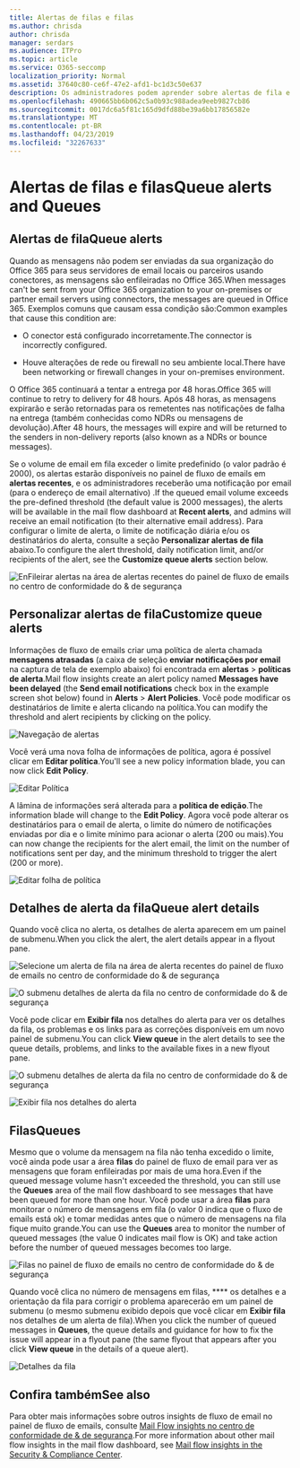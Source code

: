 ```yaml
---
title: Alertas de filas e filas
ms.author: chrisda
author: chrisda
manager: serdars
ms.audience: ITPro
ms.topic: article
ms.service: O365-seccomp
localization_priority: Normal
ms.assetid: 37640c80-ce6f-47e2-afd1-bc1d3c50e637
description: Os administradores podem aprender sobre alertas de fila e filas no painel de fluxo de emails no centro de conformidade do & de segurança.
ms.openlocfilehash: 490665bb6b062c5a0b93c988adea9eeb9827cb86
ms.sourcegitcommit: 0017dc6a5f81c165d9dfd88be39a6bb17856582e
ms.translationtype: MT
ms.contentlocale: pt-BR
ms.lasthandoff: 04/23/2019
ms.locfileid: "32267633"
---
```

# <a name="queue-alerts-and-queues"></a><span data-ttu-id="1ab45-103">Alertas de filas e filas</span><span class="sxs-lookup"><span data-stu-id="1ab45-103">Queue alerts and Queues</span></span>

## <a name="queue-alerts"></a><span data-ttu-id="1ab45-104">Alertas de fila</span><span class="sxs-lookup"><span data-stu-id="1ab45-104">Queue alerts</span></span>

<span data-ttu-id="1ab45-105">Quando as mensagens não podem ser enviadas da sua organização do Office 365 para seus servidores de email locais ou parceiros usando conectores, as mensagens são enfileiradas no Office 365.</span><span class="sxs-lookup"><span data-stu-id="1ab45-105">When messages can't be sent from your Office 365 organization to your on-premises or partner email servers using connectors, the messages are queued in Office 365.</span></span> <span data-ttu-id="1ab45-106">Exemplos comuns que causam essa condição são:</span><span class="sxs-lookup"><span data-stu-id="1ab45-106">Common examples that cause this condition are:</span></span>

- <span data-ttu-id="1ab45-107">O conector está configurado incorretamente.</span><span class="sxs-lookup"><span data-stu-id="1ab45-107">The connector is incorrectly configured.</span></span>

- <span data-ttu-id="1ab45-108">Houve alterações de rede ou firewall no seu ambiente local.</span><span class="sxs-lookup"><span data-stu-id="1ab45-108">There have been networking or firewall changes in your on-premises environment.</span></span>

<span data-ttu-id="1ab45-109">O Office 365 continuará a tentar a entrega por 48 horas.</span><span class="sxs-lookup"><span data-stu-id="1ab45-109">Office 365 will continue to retry to delivery for 48 hours.</span></span> <span data-ttu-id="1ab45-110">Após 48 horas, as mensagens expirarão e serão retornadas para os remetentes nas notificações de falha na entrega (também conhecidas como NDRs ou mensagens de devolução).</span><span class="sxs-lookup"><span data-stu-id="1ab45-110">After 48 hours, the messages will expire and will be returned to the senders in non-delivery reports (also known as a NDRs or bounce messages).</span></span>

<span data-ttu-id="1ab45-111">Se o volume de email em fila exceder o limite predefinido (o valor padrão é 2000), os alertas estarão disponíveis no painel de fluxo de emails em **alertas recentes**, e os administradores receberão uma notificação por email (para o endereço de email alternativo) .</span><span class="sxs-lookup"><span data-stu-id="1ab45-111">If the queued email volume exceeds the pre-defined threshold (the default value is 2000 messages), the alerts will be available in the mail flow dashboard at **Recent alerts**, and admins will receive an email notification (to their alternative email address).</span></span> <span data-ttu-id="1ab45-112">Para configurar o limite de alerta, o limite de notificação diária e/ou os destinatários do alerta, consulte a seção **Personalizar alertas de fila** abaixo.</span><span class="sxs-lookup"><span data-stu-id="1ab45-112">To configure the alert threshold, daily notification limit, and/or recipients of the alert, see the **Customize queue alerts** section below.</span></span>

![EnFileirar alertas na área de alertas recentes do painel de fluxo de emails no centro de conformidade do & de segurança](media/5fc4a51c-6118-4270-960b-c6b176ef94ae.png)

## <a name="customize-queue-alerts"></a><span data-ttu-id="1ab45-114">Personalizar alertas de fila</span><span class="sxs-lookup"><span data-stu-id="1ab45-114">Customize queue alerts</span></span>

<span data-ttu-id="1ab45-115">Informações de fluxo de emails criar uma política de alerta chamada **mensagens atrasadas** (a caixa de seleção **enviar notificações por email** na captura de tela de exemplo abaixo) foi encontrada em **alertas** \> **políticas de alerta**.</span><span class="sxs-lookup"><span data-stu-id="1ab45-115">Mail flow insights create an alert policy named **Messages have been delayed** (the **Send email notifications** check box in the example screen shot below) found in **Alerts** \> **Alert Policies**.</span></span> <span data-ttu-id="1ab45-116">Você pode modificar os destinatários de limite e alerta clicando na política.</span><span class="sxs-lookup"><span data-stu-id="1ab45-116">You can modify the threshold and alert recipients by clicking on the policy.</span></span>

![Navegação de alertas](media/efb95976-9e0b-484e-a2fd-093c5bc7a40f.png)

<span data-ttu-id="1ab45-118">Você verá uma nova folha de informações de política, agora é possível clicar em **Editar política**.</span><span class="sxs-lookup"><span data-stu-id="1ab45-118">You'll see a new policy information blade, you can now click **Edit Policy**.</span></span>

![Editar Política ](media/ed2aceae-3ee2-4849-a17e-87915987a7dd.png)

<span data-ttu-id="1ab45-120">A lâmina de informações será alterada para a **política de edição**.</span><span class="sxs-lookup"><span data-stu-id="1ab45-120">The information blade will change to the **Edit Policy**.</span></span> <span data-ttu-id="1ab45-121">Agora você pode alterar os destinatários para o email de alerta, o limite do número de notificações enviadas por dia e o limite mínimo para acionar o alerta (200 ou mais).</span><span class="sxs-lookup"><span data-stu-id="1ab45-121">You can now change the recipients for the alert email, the limit on the number of notifications sent per day, and the minimum threshold to trigger the alert (200 or more).</span></span>

![Editar folha de política](media/c657cc74-7867-474c-b2c9-dc478449f990.png)

## <a name="queue-alert-details"></a><span data-ttu-id="1ab45-123">Detalhes de alerta da fila</span><span class="sxs-lookup"><span data-stu-id="1ab45-123">Queue alert details</span></span>

<span data-ttu-id="1ab45-124">Quando você clica no alerta, os detalhes de alerta aparecem em um painel de submenu.</span><span class="sxs-lookup"><span data-stu-id="1ab45-124">When you click the alert, the alert details appear in a flyout pane.</span></span>

![Selecione um alerta de fila na área de alerta recentes do painel de fluxo de emails no centro de conformidade do & de segurança](media/1f6b0e96-5b2c-41ef-9684-9d813b3fabe6.png)

![O submenu detalhes de alerta da fila no centro de conformidade do & de segurança](media/105c8fff-912f-4763-8806-2740ebdecd4b.png)

<span data-ttu-id="1ab45-127">Você pode clicar em **Exibir fila** nos detalhes do alerta para ver os detalhes da fila, os problemas e os links para as correções disponíveis em um novo painel de submenu.</span><span class="sxs-lookup"><span data-stu-id="1ab45-127">You can click **View queue** in the alert details to see the queue details, problems, and links to the available fixes in a new flyout pane.</span></span>

![O submenu detalhes de alerta da fila no centro de conformidade do & de segurança](media/8ff60955-55ef-4f32-a966-85e02cb608d1.png)

![Exibir fila nos detalhes do alerta](media/4eb088fe-5dd9-4bf4-b959-c1bb2545c515.png)

## <a name="queues"></a><span data-ttu-id="1ab45-130">Filas</span><span class="sxs-lookup"><span data-stu-id="1ab45-130">Queues</span></span>

<span data-ttu-id="1ab45-131">Mesmo que o volume da mensagem na fila não tenha excedido o limite, você ainda pode usar a área **filas** do painel de fluxo de email para ver as mensagens que foram enfileiradas por mais de uma hora.</span><span class="sxs-lookup"><span data-stu-id="1ab45-131">Even if the queued message volume hasn't exceeded the threshold, you can still use the **Queues** area of the mail flow dashboard to see messages that have been queued for more than one hour.</span></span> <span data-ttu-id="1ab45-132">Você pode usar a área **filas** para monitorar o número de mensagens em fila (o valor 0 indica que o fluxo de emails está ok) e tomar medidas antes que o número de mensagens na fila fique muito grande.</span><span class="sxs-lookup"><span data-stu-id="1ab45-132">You can use the **Queues** area to monitor the number of queued messages (the value 0 indicates mail flow is OK) and take action before the number of queued messages becomes too large.</span></span>

![Filas no painel de fluxo de emails no centro de conformidade do & de segurança](media/0ef6e2ef-dd22-4363-9d4a-b20a00babc9f.png)

<span data-ttu-id="1ab45-134">Quando você clica no número de mensagens em filas, \*\*\*\* os detalhes e a orientação da fila para corrigir o problema aparecerão em um painel de submenu (o mesmo submenu exibido depois que você clicar em **Exibir fila** nos detalhes de um alerta de fila).</span><span class="sxs-lookup"><span data-stu-id="1ab45-134">When you click the number of queued messages in **Queues**, the queue details and guidance for how to fix the issue will appear in a flyout pane (the same flyout that appears after you click **View queue** in the details of a queue alert).</span></span>

![Detalhes da fila](media/4eb088fe-5dd9-4bf4-b959-c1bb2545c515.png)

## <a name="see-also"></a><span data-ttu-id="1ab45-136">Confira também</span><span class="sxs-lookup"><span data-stu-id="1ab45-136">See also</span></span>

<span data-ttu-id="1ab45-137">Para obter mais informações sobre outros insights de fluxo de email no painel de fluxo de emails, consulte [Mail Flow insights no centro de conformidade de & de segurança](mail-flow-insights.md).</span><span class="sxs-lookup"><span data-stu-id="1ab45-137">For more information about other mail flow insights in the mail flow dashboard, see [Mail flow insights in the Security & Compliance Center](mail-flow-insights.md).</span></span>
